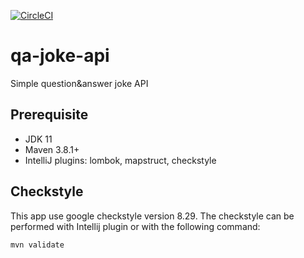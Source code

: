 [![CircleCI](https://circleci.com/gh/FrankyBBoy/qa-joke-api/tree/main.svg?style=svg)](https://circleci.com/gh/FrankyBBoy/qa-joke-api/tree/main)
# qa-joke-api
Simple question&amp;answer joke API

## Prerequisite
- JDK 11
- Maven 3.8.1+
- IntelliJ plugins: lombok, mapstruct, checkstyle

## Checkstyle
This app use google checkstyle version 8.29. The checkstyle can be performed with Intellij plugin or with the following command:
```
mvn validate
```